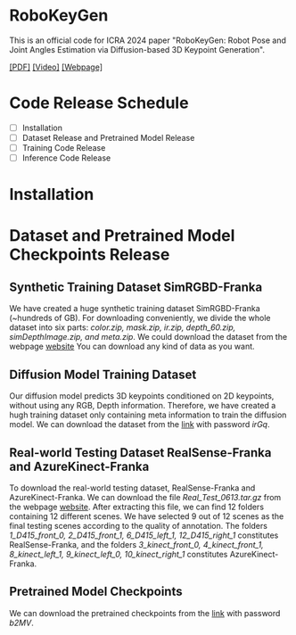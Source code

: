 # RoboKeyGen
This is an official code for ICRA 2024 paper "RoboKeyGen: Robot Pose and Joint Angles Estimation via Diffusion-based 3D Keypoint Generation".

[\[PDF\]](https://arxiv.org/pdf/2403.18259) [\[Video\]](https://www.youtube.com/watch?v=oD1pSinGJqM) [\[Webpage\]](https://nimolty.github.io/Robokeygen/)

# Code Release Schedule
- [ ] Installation
- [ ] Dataset Release and Pretrained Model Release
- [ ] Training Code Release
- [ ] Inference Code Release

# Installation


# Dataset and Pretrained Model Checkpoints Release
## Synthetic Training Dataset SimRGBD-Franka
We have created a huge synthetic training dataset SimRGBD-Franka (~hundreds of GB). For downloading conveniently, we divide the whole dataset into six parts: *color.zip, mask.zip, ir.zip, depth_60.zip, simDepthImage.zip, and meta.zip*. We could download the dataset from the webpage [website](https://mirrors.pku.edu.cn/dl-release/SGTAPose_CVPR2023) You can download any kind of data as you want.

## Diffusion Model Training Dataset
Our diffusion model predicts 3D keypoints conditioned on 2D keypoints, without using any RGB, Depth information. Therefore, we have created a hugh training dataset only containing meta information to train the diffusion model. We can download the dataset from the [link]([https://disk.pku.edu.cn/anyshare/zh-cn/link/AAF29E910587A34EAC9958FCF8C6E58EB7?_tb=none&expires_at=1970-01-01T08%3A00%3A00%2B08%3A00&item_type=file&password_required=true&title=Data_0715_2d3d.zip&type=anonymous](https://disk.pku.edu.cn/link/AA3B25DC9F034F45AAA9DA8F231BEE8989%20Folder%20Name:%20RoboKeyGen_Data%20Expires:%20Never%20Pickup%20Code:%20irGq)) with password *irGq*.

## Real-world Testing Dataset RealSense-Franka and AzureKinect-Franka
To download the real-world testing dataset, RealSense-Franka and AzureKinect-Franka. We can download the file *Real_Test_0613.tar.gz* from the webpage [website](https://mirrors.pku.edu.cn/dl-release/SGTAPose_CVPR2023). After extracting this file, we can find 12 folders containing 12 different scenes. We have selected 9 out of 12 scenes as the final testing scenes according to the quality of annotation. The folders *1_D415_front_0, 2_D415_front_1, 6_D415_left_1, 12_D415_right_1* constitutes RealSense-Franka, and the folders *3_kinect_front_0, 4_kinect_front_1, 8_kinect_left_1, 9_kinect_left_0, 10_kinect_right_1* constitutes AzureKinect-Franka. 

## Pretrained Model Checkpoints
We can download the pretrained checkpoints from the [link](https://disk.pku.edu.cn/anyshare/en-us/link/AA9B442792675948E7BAB811DFC5713E1B?_tb=none&expires_at=1970-01-01T08%3A00%3A00%2B08%3A00&item_type=folder&password_required=true&title=RoboKeyGen_ckpt&type=anonymous) with password *b2MV*.
